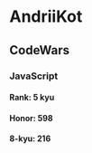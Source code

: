 # AndriiKot
## CodeWars
### JavaScript
  
####  Rank:		  5 kyu	 
####  Honor:		  598
####  8-kyu:       	  216


